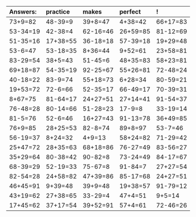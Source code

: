 | Answers: | practice | makes | perfect | ! |
| :--- | :--- | :--- | :--- | :--- |
| 73+9=82 | 48-39=9 | 39+8=47 | 4+38=42 | 66+17=83 | 
| 53-34=19 | 42-38=4 | 62-16=46 | 26+59=85 | 81-12=69 | 
| 51-35=16 | 17+38=55 | 36-18=18 | 57-39=18 | 19+29=48 | 
| 53-6=47 | 53-18=35 | 8+36=44 | 9+52=61 | 23+58=81 | 
| 83-29=54 | 38+5=43 | 51-45=6 | 48+35=83 | 58+23=81 | 
| 69+18=87 | 54-35=19 | 92-25=67 | 55+26=81 | 72-48=24 | 
| 40-18=22 | 83-9=74 | 55+18=73 | 6+28=34 | 80-59=21 | 
| 19+53=72 | 72-6=66 | 52-35=17 | 66-49=17 | 70-39=31 | 
| 8+67=75 | 81-64=17 | 24+27=51 | 27+14=41 | 91-54=37 | 
| 76-48=28 | 80-14=66 | 51-28=23 | 17-9=8 | 33-19=14 | 
| 81-5=76 | 52-6=46 | 16+27=43 | 91-13=78 | 36+49=85 | 
| 76+9=85 | 28+25=53 | 82-8=74 | 89+8=97 | 53-7=46 | 
| 56-19=37 | 8+24=32 | 4+9=13 | 58+24=82 | 71-29=42 | 
| 25+47=72 | 28+35=63 | 68+18=86 | 76-27=49 | 83-56=27 | 
| 35+29=64 | 80-38=42 | 90-82=8 | 73-24=49 | 84-17=67 | 
| 68-39=29 | 52-19=33 | 75-67=8 | 91-84=7 | 27+27=54 | 
| 82-54=28 | 24+58=82 | 47+39=86 | 85-17=68 | 24+27=51 | 
| 46+45=91 | 9+39=48 | 39+9=48 | 19+38=57 | 91-79=12 | 
| 43+19=62 | 27+38=65 | 33-29=4 | 47+4=51 | 9+5=14 | 
| 17+45=62 | 37+17=54 | 39+52=91 | 57+4=61 | 72-46=26 | 
